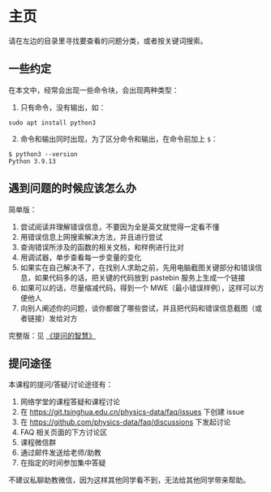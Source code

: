 # 主页

请在左边的目录里寻找要查看的问题分类，或者按关键词搜索。

## 一些约定

在本文中，经常会出现一些命令块，会出现两种类型：

1. 只有命令，没有输出，如：

```shell
sudo apt install python3
```

2. 命令和输出同时出现，为了区分命令和输出，在命令前加上 `$`：

```shell
$ python3 --version
Python 3.9.13
```

## 遇到问题的时候应该怎么办

简单版：

1. 尝试阅读并理解错误信息，不要因为全是英文就觉得一定看不懂
2. 用错误信息上网搜索解决方法，并且进行尝试
3. 查询错误所涉及的函数的相关文档，和样例进行比对
4. 用调试器，单步查看每一步变量的变化
5. 如果实在自己解决不了，在找别人求助之前，先用电脑截图关键部分和错误信息，如果代码多的话，把关键的代码放到 pastebin 服务上生成一个链接
6. 如果可以的话，尽量缩减代码，得到一个 MWE（最小错误样例），这样可以方便他人
7. 向别人阐述你的问题，谈你都做了哪些尝试，并且把代码和错误信息截图（或者链接）发给对方

完整版：见 [《提问的智慧》](https://github.com/ryanhanwu/How-To-Ask-Questions-The-Smart-Way/blob/master/README-zh_CN.md)

## 提问途径

本课程的提问/答疑/讨论途径有：

1. 网络学堂的课程答疑和课程讨论
2. 在 https://git.tsinghua.edu.cn/physics-data/faq/issues 下创建 issue
3. 在 https://github.com/physics-data/faq/discussions 下发起讨论
4. FAQ 相关页面的下方讨论区
5. 课程微信群
6. 通过邮件发送给老师/助教
7. 在指定的时间参加集中答疑

不建议私聊助教微信，因为这样其他同学看不到，无法给其他同学带来帮助。